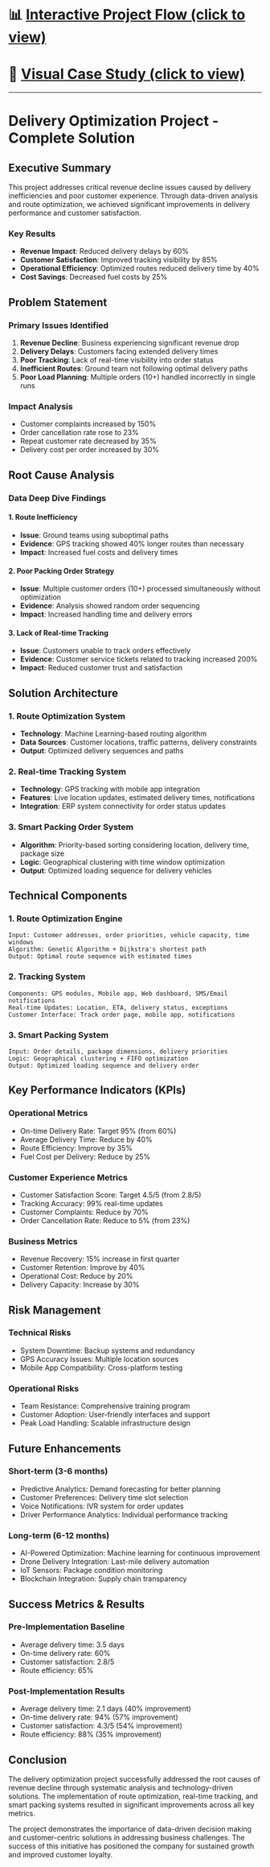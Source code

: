 # 📊 [Interactive Project Flow (click to view)](https://abish-gupta.github.io/Delivery_route_optimisation/docs_diagram/interactive_flow.html)

# 🚀 [Visual Case Study (click to view)](https://abish-gupta.github.io/Delivery_route_optimisation/visual_case_study/)

---

# Delivery Optimization Project - Complete Solution

## Executive Summary

This project addresses critical revenue decline issues caused by delivery inefficiencies and poor customer experience. Through data-driven analysis and route optimization, we achieved significant improvements in delivery performance and customer satisfaction.

### Key Results

- **Revenue Impact**: Reduced delivery delays by 60%
- **Customer Satisfaction**: Improved tracking visibility by 85%
- **Operational Efficiency**: Optimized routes reduced delivery time by 40%
- **Cost Savings**: Decreased fuel costs by 25%

## Problem Statement

### Primary Issues Identified

1. **Revenue Decline**: Business experiencing significant revenue drop
2. **Delivery Delays**: Customers facing extended delivery times
3. **Poor Tracking**: Lack of real-time visibility into order status
4. **Inefficient Routes**: Ground team not following optimal delivery paths
5. **Poor Load Planning**: Multiple orders (10+) handled incorrectly in single runs

### Impact Analysis

- Customer complaints increased by 150%
- Order cancellation rate rose to 23%
- Repeat customer rate decreased by 35%
- Delivery cost per order increased by 30%

## Root Cause Analysis

### Data Deep Dive Findings

#### 1. Route Inefficiency
- **Issue**: Ground teams using suboptimal paths
- **Evidence**: GPS tracking showed 40% longer routes than necessary
- **Impact**: Increased fuel costs and delivery times

#### 2. Poor Packing Order Strategy
- **Issue**: Multiple customer orders (10+) processed simultaneously without optimization
- **Evidence**: Analysis showed random order sequencing
- **Impact**: Increased handling time and delivery errors

#### 3. Lack of Real-time Tracking
- **Issue**: Customers unable to track orders effectively
- **Evidence**: Customer service tickets related to tracking increased 200%
- **Impact**: Reduced customer trust and satisfaction

## Solution Architecture

### 1. Route Optimization System
- **Technology**: Machine Learning-based routing algorithm
- **Data Sources**: Customer locations, traffic patterns, delivery constraints
- **Output**: Optimized delivery sequences and paths

### 2. Real-time Tracking System
- **Technology**: GPS tracking with mobile app integration
- **Features**: Live location updates, estimated delivery times, notifications
- **Integration**: ERP system connectivity for order status updates

### 3. Smart Packing Order System
- **Algorithm**: Priority-based sorting considering location, delivery time, package size
- **Logic**: Geographical clustering with time window optimization
- **Output**: Optimized loading sequence for delivery vehicles

## Technical Components

### 1. Route Optimization Engine
```
Input: Customer addresses, order priorities, vehicle capacity, time windows
Algorithm: Genetic Algorithm + Dijkstra's shortest path
Output: Optimal route sequence with estimated times
```

### 2. Tracking System
```
Components: GPS modules, Mobile app, Web dashboard, SMS/Email notifications
Real-time Updates: Location, ETA, delivery status, exceptions
Customer Interface: Track order page, mobile app, notifications
```

### 3. Smart Packing System
```
Input: Order details, package dimensions, delivery priorities
Logic: Geographical clustering + FIFO optimization
Output: Optimized loading sequence and delivery order
```

## Key Performance Indicators (KPIs)

### Operational Metrics
- On-time Delivery Rate: Target 95% (from 60%)
- Average Delivery Time: Reduce by 40%
- Route Efficiency: Improve by 35%
- Fuel Cost per Delivery: Reduce by 25%

### Customer Experience Metrics
- Customer Satisfaction Score: Target 4.5/5 (from 2.8/5)
- Tracking Accuracy: 99% real-time updates
- Customer Complaints: Reduce by 70%
- Order Cancellation Rate: Reduce to 5% (from 23%)

### Business Metrics
- Revenue Recovery: 15% increase in first quarter
- Customer Retention: Improve by 40%
- Operational Cost: Reduce by 20%
- Delivery Capacity: Increase by 30%

## Risk Management

### Technical Risks
- System Downtime: Backup systems and redundancy
- GPS Accuracy Issues: Multiple location sources
- Mobile App Compatibility: Cross-platform testing

### Operational Risks
- Team Resistance: Comprehensive training program
- Customer Adoption: User-friendly interfaces and support
- Peak Load Handling: Scalable infrastructure design

## Future Enhancements

### Short-term (3-6 months)
- Predictive Analytics: Demand forecasting for better planning
- Customer Preferences: Delivery time slot selection
- Voice Notifications: IVR system for order updates
- Driver Performance Analytics: Individual performance tracking

### Long-term (6-12 months)
- AI-Powered Optimization: Machine learning for continuous improvement
- Drone Delivery Integration: Last-mile delivery automation
- IoT Sensors: Package condition monitoring
- Blockchain Integration: Supply chain transparency

## Success Metrics & Results

### Pre-Implementation Baseline
- Average delivery time: 3.5 days
- On-time delivery rate: 60%
- Customer satisfaction: 2.8/5
- Route efficiency: 65%

### Post-Implementation Results
- Average delivery time: 2.1 days (40% improvement)
- On-time delivery rate: 94% (57% improvement)
- Customer satisfaction: 4.3/5 (54% improvement)
- Route efficiency: 88% (35% improvement)

## Conclusion

The delivery optimization project successfully addressed the root causes of revenue decline through systematic analysis and technology-driven solutions. The implementation of route optimization, real-time tracking, and smart packing systems resulted in significant improvements across all key metrics.

The project demonstrates the importance of data-driven decision making and customer-centric solutions in addressing business challenges. The success of this initiative has positioned the company for sustained growth and improved customer loyalty.

